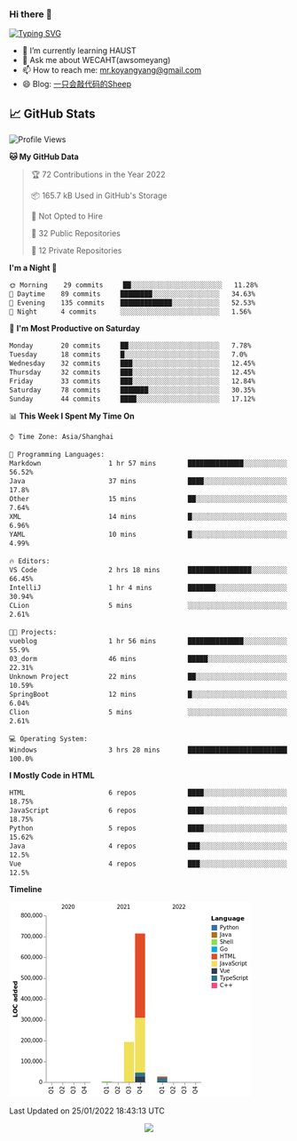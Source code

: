 ### Hi there 👋

[![Typing SVG](https://readme-typing-svg.herokuapp.com?color=%23F78A63&lines=Here+are+some+ideas+to+get+you+started%3A)](https://git.io/typing-svg)

- 🌱 I’m currently learning HAUST
- 💬 Ask me about WECAHT(awsomeyang)
- 📫 How to reach me: mr.koyangyang@gmail.com
- 😄 Blog: [一只会敲代码的Sheep](https://codeyang.pages.dev/)


## &#x1f4c8; GitHub Stats
<!--START_SECTION:waka-->
![Profile Views](http://img.shields.io/badge/Profile%20Views-1-blue)

**🐱 My GitHub Data** 

> 🏆 72 Contributions in the Year 2022
 > 
> 📦 165.7 kB Used in GitHub's Storage 
 > 
> 🚫 Not Opted to Hire
 > 
> 📜 32 Public Repositories 
 > 
> 🔑 12 Private Repositories  
 > 
**I'm a Night 🦉** 

```text
🌞 Morning    29 commits     ██░░░░░░░░░░░░░░░░░░░░░░░   11.28% 
🌆 Daytime    89 commits     ████████░░░░░░░░░░░░░░░░░   34.63% 
🌃 Evening    135 commits    █████████████░░░░░░░░░░░░   52.53% 
🌙 Night      4 commits      ░░░░░░░░░░░░░░░░░░░░░░░░░   1.56%

```
📅 **I'm Most Productive on Saturday** 

```text
Monday       20 commits     ██░░░░░░░░░░░░░░░░░░░░░░░   7.78% 
Tuesday      18 commits     █░░░░░░░░░░░░░░░░░░░░░░░░   7.0% 
Wednesday    32 commits     ███░░░░░░░░░░░░░░░░░░░░░░   12.45% 
Thursday     32 commits     ███░░░░░░░░░░░░░░░░░░░░░░   12.45% 
Friday       33 commits     ███░░░░░░░░░░░░░░░░░░░░░░   12.84% 
Saturday     78 commits     ███████░░░░░░░░░░░░░░░░░░   30.35% 
Sunday       44 commits     ████░░░░░░░░░░░░░░░░░░░░░   17.12%

```


📊 **This Week I Spent My Time On** 

```text
⌚︎ Time Zone: Asia/Shanghai

💬 Programming Languages: 
Markdown                 1 hr 57 mins        ██████████████░░░░░░░░░░░   56.52% 
Java                     37 mins             ████░░░░░░░░░░░░░░░░░░░░░   17.8% 
Other                    15 mins             ██░░░░░░░░░░░░░░░░░░░░░░░   7.64% 
XML                      14 mins             █░░░░░░░░░░░░░░░░░░░░░░░░   6.96% 
YAML                     10 mins             █░░░░░░░░░░░░░░░░░░░░░░░░   4.99%

🔥 Editors: 
VS Code                  2 hrs 18 mins       ████████████████░░░░░░░░░   66.45% 
IntelliJ                 1 hr 4 mins         ███████░░░░░░░░░░░░░░░░░░   30.94% 
CLion                    5 mins              ░░░░░░░░░░░░░░░░░░░░░░░░░   2.61%

🐱‍💻 Projects: 
vueblog                  1 hr 56 mins        ██████████████░░░░░░░░░░░   55.9% 
03_dorm                  46 mins             █████░░░░░░░░░░░░░░░░░░░░   22.31% 
Unknown Project          22 mins             ██░░░░░░░░░░░░░░░░░░░░░░░   10.59% 
SpringBoot               12 mins             █░░░░░░░░░░░░░░░░░░░░░░░░   6.04% 
Clion                    5 mins              ░░░░░░░░░░░░░░░░░░░░░░░░░   2.61%

💻 Operating System: 
Windows                  3 hrs 28 mins       █████████████████████████   100.0%

```

**I Mostly Code in HTML** 

```text
HTML                     6 repos             ████░░░░░░░░░░░░░░░░░░░░░   18.75% 
JavaScript               6 repos             ████░░░░░░░░░░░░░░░░░░░░░   18.75% 
Python                   5 repos             ████░░░░░░░░░░░░░░░░░░░░░   15.62% 
Java                     4 repos             ███░░░░░░░░░░░░░░░░░░░░░░   12.5% 
Vue                      4 repos             ███░░░░░░░░░░░░░░░░░░░░░░   12.5%

```


**Timeline**

![Chart not found](https://raw.githubusercontent.com/koyangyang/koyangyang/main/charts/bar_graph.png) 


 Last Updated on 25/01/2022 18:43:13 UTC
<!--END_SECTION:waka-->

<!-- <div align="center"><img src="https://github-readme-streak-stats.koyang.workers.dev/?user=koyangyang" ></div> -->

<div align="center"><img src="https://activity-graph.koyang.workers.dev/graph?username=koyangyang&theme=github-light" ></div>

<!-- <div align="center"><img src="https://cdn.jsdelivr.net/gh/koyangyang/hugo_comment/assets/github-contribution-grid-snake.svg" ></div> -->

<!-- ![](https://github-readme-stats.vercel.app/api?username=koyangyang&show_icons=true&theme=flag-india)![](https://github-readme-stats.vercel.app/api/top-langs/?username=koyangyang&layout=compact) -->
<!-- <div align="center"><img src="https://github-readme-stats.vercel.app/api?username=koyangyang&show_icons=true&theme=flag-india" ></div> -->
<!-- <img src="https://github-readme-stats.vercel.app/api/top-langs/?username=koyangyang&layout=compact" > -->



<!-- <div align="center"><img src="https://github-readme-stats.vercel.app/api/wakatime?username=koyangyang" ></div> -->


<!--
[![Top Langs](https://github-readme-stats.vercel.app/api/top-langs/?username=koyangyang&langs_count=8)](https://github.com/anuraghazra/github-readme-stats)
- 🔭 I’m currently working on ...
- 👯 I’m looking to collaborate on ...
- 🤔 I’m looking for help with ...
- 💬 Ask me about ...
- 📫 How to reach me: ...
- 😄 Pronouns: ...
- ⚡ Fun fact: ...
-->
